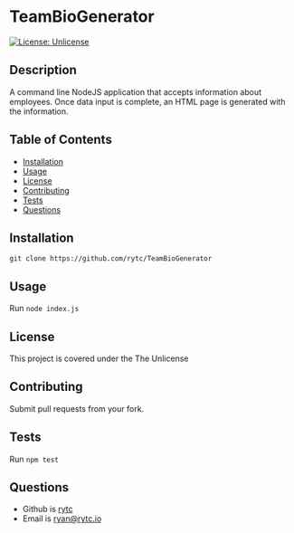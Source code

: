 
  # TeamBioGenerator
  [![License: Unlicense](https://img.shields.io/badge/license-Unlicense-blue.svg)](http://unlicense.org/)

  ## Description
  A command line NodeJS application that accepts information about employees. Once data input is complete, an HTML page is generated with the information.

  ## Table of Contents
  - [Installation](#Installation)
  - [Usage](#Usage)
  - [License](#License)
  - [Contributing](#Contributing)
  - [Tests](#Test-Instructions)
  - [Questions](#Questions)

  ## Installation
  `git clone https://github.com/rytc/TeamBioGenerator`

  ## Usage
  Run `node index.js`
  
  ## License
  This project is covered under the The Unlicense

  ## Contributing
  Submit pull requests from your fork.

  ## Tests
  Run `npm test`

  ## Questions
  - Github is [rytc](https://github.com/rytc)
  - Email is [ryan@rytc.io](ryan@rytc.io)

  